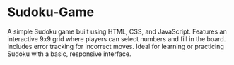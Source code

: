 # Sudoku-Game
 A simple Sudoku game built using HTML, CSS, and JavaScript. Features an interactive 9x9 grid where players can select numbers and fill in the board. Includes error tracking for incorrect moves. Ideal for learning or practicing Sudoku with a basic, responsive interface.

